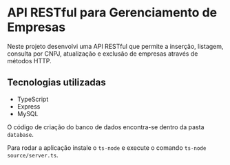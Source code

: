 # API RESTful para Gerenciamento de Empresas

Neste projeto desenvolvi uma API RESTful que permite a inserção, listagem, consulta por CNPJ, atualização e exclusão de empresas através de métodos HTTP.

## Tecnologias utilizadas
- TypeScript
- Express
- MySQL

O código de criação do banco de dados encontra-se dentro da pasta `database`.

Para rodar a aplicação instale o `ts-node` e execute o comando `ts-node source/server.ts`.
